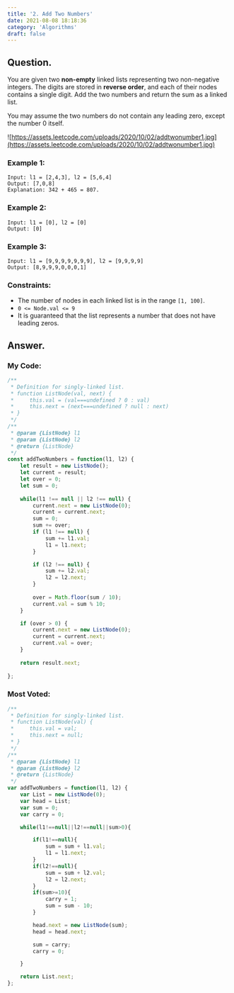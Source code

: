 ```yaml
---
title: '2. Add Two Numbers'
date: 2021-08-08 18:18:36
category: 'Algorithms'
draft: false
---
```


## Question.

You are given two **non-empty** linked lists representing two non-negative integers. The digits are stored in **reverse order**, and each of their nodes contains a single digit. Add the two numbers and return the sum as a linked list.

You may assume the two numbers do not contain any leading zero, except the number 0 itself.

![https://assets.leetcode.com/uploads/2020/10/02/addtwonumber1.jpg](https://assets.leetcode.com/uploads/2020/10/02/addtwonumber1.jpg)

### Example 1:
```
Input: l1 = [2,4,3], l2 = [5,6,4]
Output: [7,0,8]
Explanation: 342 + 465 = 807.
```

### Example 2:
```
Input: l1 = [0], l2 = [0]
Output: [0]
```

### Example 3:
```
Input: l1 = [9,9,9,9,9,9,9], l2 = [9,9,9,9]
Output: [8,9,9,9,0,0,0,1]
```


### Constraints: 

- The number of nodes in each linked list is in the range `[1, 100]`.
- `0 <= Node.val <= 9`
- It is guaranteed that the list represents a number that does not have leading zeros.


## Answer.

### My Code:

```js
/**
 * Definition for singly-linked list.
 * function ListNode(val, next) {
 *     this.val = (val===undefined ? 0 : val)
 *     this.next = (next===undefined ? null : next)
 * }
 */
/**
 * @param {ListNode} l1
 * @param {ListNode} l2
 * @return {ListNode}
 */
const addTwoNumbers = function(l1, l2) {
    let result = new ListNode();
    let current = result;
    let over = 0;
    let sum = 0;
    
    while(l1 !== null || l2 !== null) {
        current.next = new ListNode(0);
        current = current.next;
        sum = 0;        
        sum += over;
        if (l1 !== null) {
            sum += l1.val;
            l1 = l1.next;
        }

        if (l2 !== null) {
            sum += l2.val;
            l2 = l2.next;
        }
        
        over = Math.floor(sum / 10);
        current.val = sum % 10;        
    }

    if (over > 0) {
        current.next = new ListNode(0);
        current = current.next;
        current.val = over;
    }
    
    return result.next;
    
};
```



### Most Voted:

```js
/**
 * Definition for singly-linked list.
 * function ListNode(val) {
 *     this.val = val;
 *     this.next = null;
 * }
 */
/**
 * @param {ListNode} l1
 * @param {ListNode} l2
 * @return {ListNode}
 */
var addTwoNumbers = function(l1, l2) {
    var List = new ListNode(0);
    var head = List;
    var sum = 0;
    var carry = 0;

    while(l1!==null||l2!==null||sum>0){

        if(l1!==null){
            sum = sum + l1.val;
            l1 = l1.next;
        }
        if(l2!==null){
            sum = sum + l2.val;
            l2 = l2.next;
        }
        if(sum>=10){
            carry = 1;
            sum = sum - 10;
        }

        head.next = new ListNode(sum);
        head = head.next;

        sum = carry;
        carry = 0;

    }

    return List.next;
};
```

